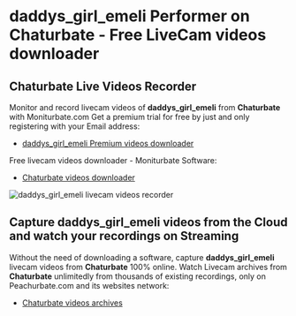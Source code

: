 # daddys_girl_emeli Performer on Chaturbate - Free LiveCam videos downloader

## Chaturbate Live Videos Recorder

Monitor and record livecam videos of **daddys_girl_emeli** from **Chaturbate** with Moniturbate.com
Get a premium trial for free by just and only registering with your Email address:
* [daddys_girl_emeli Premium videos downloader](https://moniturbate.com/request-demo-licence-key.html)

Free livecam videos downloader - Moniturbate Software:
* [Chaturbate videos downloader](https://moniturbate.com/moniturbate-download-software.html)

![daddys_girl_emeli livecam videos recorder](https://peachurnet.com/templates/moniturbate-software.png)


## Capture daddys_girl_emeli videos from the Cloud and watch your recordings on Streaming

Without the need of downloading a software, capture **daddys_girl_emeli** livecam videos from **Chaturbate** 100% online.
Watch Livecam archives from **Chaturbate** unlimitedly from thousands of existing recordings, only on Peachurbate.com and its websites network:
* [Chaturbate videos archives](https://peachurnet.com/)